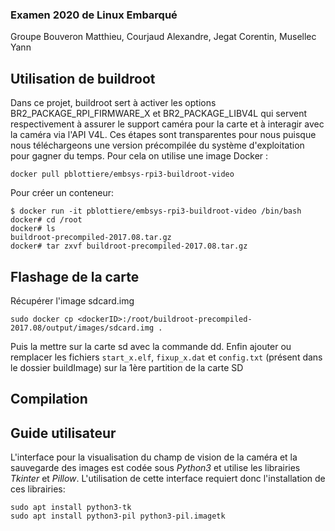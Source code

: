 ### Examen 2020 de Linux Embarqué
Groupe Bouveron Matthieu, Courjaud Alexandre, Jegat Corentin, Musellec Yann 

## Utilisation de buildroot  
Dans ce projet, buildroot sert à activer les options BR2_PACKAGE_RPI_FIRMWARE_X et BR2_PACKAGE_LIBV4L qui servent respectivement à assurer le support caméra pour la carte et à interagir avec la caméra via l'API V4L. Ces étapes sont transparentes pour nous puisque nous téléchargeons une version précompilée du système d'exploitation pour gagner du temps.
Pour cela on utilise une image Docker : 

```
docker pull pblottiere/embsys-rpi3-buildroot-video
```

Pour créer un conteneur:

````
$ docker run -it pblottiere/embsys-rpi3-buildroot-video /bin/bash
docker# cd /root
docker# ls
buildroot-precompiled-2017.08.tar.gz
docker# tar zxvf buildroot-precompiled-2017.08.tar.gz
````



## Flashage de la carte  

Récupérer l'image sdcard.img 

```
sudo docker cp <dockerID>:/root/buildroot-precompiled-2017.08/output/images/sdcard.img .
```

Puis la mettre sur la carte sd avec la commande dd. Enfin ajouter ou remplacer les fichiers `start_x.elf`, `fixup_x.dat` et `config.txt` (présent dans le dossier buildImage) sur la 1ère partition de la carte SD



## Compilation

## Guide utilisateur
L'interface pour la visualisation du champ de vision de la caméra et la sauvegarde des images est codée sous *Python3* et utilise les librairies *Tkinter* et *Pillow*. L'utilisation de cette interface requiert donc l'installation de ces librairies:
```
sudo apt install python3-tk
sudo apt install python3-pil python3-pil.imagetk
```
